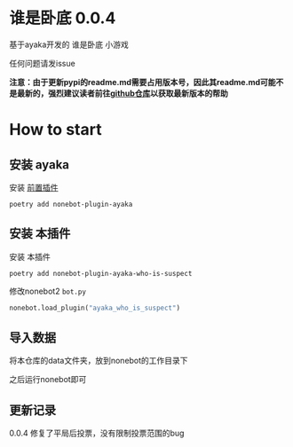 # 谁是卧底 0.0.4

基于ayaka开发的 谁是卧底 小游戏

任何问题请发issue

<b>注意：由于更新pypi的readme.md需要占用版本号，因此其readme.md可能不是最新的，强烈建议读者前往[github仓库](https://github.com/bridgeL/nonebot-plugin-ayaka-who-is-suspect)以获取最新版本的帮助</b>


# How to start

## 安装 ayaka

安装 [前置插件](https://github.com/bridgeL/nonebot-plugin-ayaka) 

`poetry add nonebot-plugin-ayaka`


## 安装 本插件

安装 本插件

`poetry add nonebot-plugin-ayaka-who-is-suspect`

修改nonebot2  `bot.py` 

```python
nonebot.load_plugin("ayaka_who_is_suspect")
```

## 导入数据

将本仓库的data文件夹，放到nonebot的工作目录下

之后运行nonebot即可

## 更新记录

0.0.4 修复了平局后投票，没有限制投票范围的bug
